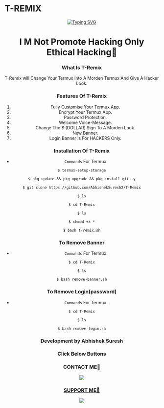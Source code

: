 # T-REMIX
<div align="center">
<a href="https://git.io/typing-svg"><img src="https://readme-typing-svg.demolab.com?font=Ribeye&size=50&pause=1000&color=F710B1&center=true&width=910&height=100&lines=WELCOME+TO+T-REMIX;Coded+By+ABHISHEK-SURESH" alt="Typing SVG" 
/></a>

# I M Not Promote Hacking Only Ethical Hacking🙂

### What Is T-Remix
T-Remix will Change Your Termux Into A Morden Termux And Give A Hacker Look.
### Features Of T-Remix
   1. Fully Customise Your Termux App.
   2. Encrypt Your Termux App.
   3. Password Protection.
   4. Welcome Voice-Message.
   5. Change The $ (DOLLAR) Sign To A Morden Look.
   6. New Banner.
   7. Login Banner Is For HACKERS Only.
   
### Installation Of T-Remix
* `Commands` For Termux
```
$ termux-setup-storage
  
$ pkg update && pkg upgrade && pkg install git -y

$ git clone https://github.com/AbhishekSuresh2/T-Remix

$ ls

$ cd T-Remix

$ ls

$ chmod +x *

$ bash t-remix.sh
```



### To Remove Banner
* `Commands` For Termux
```
$ cd T-Remix

$ ls

$ bash remove-banner.sh
```
### To Remove Login(password)
* `Commands` For Termux
```
$ cd T-Remix

$ ls

$ bash remove-login.sh
```
### Development by Abhishek Suresh
   
### Click Below Buttons
### CONTACT ME🤙
<a href="https://wa.link/qj5z72"><img src="https://img.shields.io/badge/CONTACT ME-white?style=for-the-badge&logo=whatsapp&logoColor=green&link=https://chat.whatsapp.com/J2eTHBauerP1VtxES8mAp7" /><br>
### SUPPORT ME🙂
<a href="https://youtube.com/@comedymelodych8468"><img src="https://img.shields.io/badge/SUPPORT ME-ff0000?style=for-the-badge&logo=youtube&logoColor=#8B0000&link=https://youtube.com/@comedymelodych8468" /><br>

